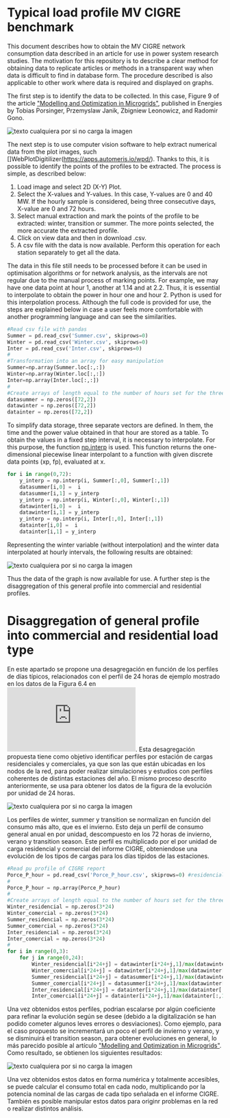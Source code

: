 # Typical load profile MV CIGRE benchmark

This document describes how to obtain the MV CIGRE network consumption data described in an article for use in power system research studies. The motivation for this repository is to describe a clear method for obtaining data to replicate articles or methods in a transparent way when data is difficult to find in database form. The procedure described is also applicable to other work where data is required and displayed on graphs. 

The first step is to identify the data to be collected. In this case, Figure 9 of the article ["Modelling and Optimization in Microgrids"](https://www.mdpi.com/1996-1073/10/4/523), published in Energies by Tobias Porsinger, Przemyslaw Janik, Zbigniew Leonowicz, and Radomir Gono.

![texto cualquiera por si no carga la imagen](https://github.com/CarlosGS20/Typical-load-profile-MV-CIGRE-benchmark/blob/main/typical_profile.JPG)

The next step is to use computer vision software to help extract numerical data from the plot images, such []WebPlotDigitilizer(https://apps.automeris.io/wpd/). Thanks to this, it is possible to identify the points of the profiles to be extracted. The process is simple, as described below:

1. Load image and select 2D (X-Y) Plot.
2. Select the X-values and Y-values. In this case, Y-values are 0 and 40 MW. If the hourly sample is considered, being three consecutive days, X-value are 0 and 72 hours.
3. Select manual extraction and mark the points of the profile to be extracted: winter, transition or summer. The more points selected, the more accurate the extracted profile. 
4. Click on view data and then in download .csv.
5. A csv file with the data is now available. Perform this operation for each station separately to get all the data.


The data in this file still needs to be processed before it can be used in optimisation algorithms or for network analysis, as the intervals are not regular due to the manual process of marking points. For example, we may have one data point at hour 1, another at 1.14 and at 2.2. Thus, it is essential to interpolate to obtain the power in hour one and hour 2. Python is used for this interpolation process. Although the full code is provided for use, the steps are explained below in case a user feels more comfortable with another programming language and can see the similarities. 

```python
#Read csv file with pandas
Summer = pd.read_csv('Summer.csv', skiprows=0)
Winter = pd.read_csv('Winter.csv', skiprows=0)
Inter = pd.read_csv('Inter.csv', skiprows=0)
#
#Transformation into an array for easy manipulation
Summer=np.array(Summer.loc[:,:])
Winter=np.array(Winter.loc[:,:])
Inter=np.array(Inter.loc[:,:])
#
#Create arrays of length equal to the number of hours set for the three days: 72 components and 2 row for hour and power data.
datasummer = np.zeros([72,2])
datawinter = np.zeros([72,2])
datainter = np.zeros([72,2])
```

To simplify data storage, three separate vectors are defined. In them, the time and the power value obtained in that hour are stored as a table. To obtain the values in a fixed step interval, it is necessary to interpolate. For this purpose, the function [np.interp](https://numpy.org/doc/stable/reference/generated/numpy.interp.html) is used. This function returns the one-dimensional piecewise linear interpolant to a function with given discrete data points (xp, fp), evaluated at x. 


```python
for i in range(0,72):
    y_interp = np.interp(i, Summer[:,0], Summer[:,1])
    datasummer[i,0] =  i
    datasummer[i,1] = y_interp
    y_interp = np.interp(i, Winter[:,0], Winter[:,1])
    datawinter[i,0] =  i
    datawinter[i,1] = y_interp
    y_interp = np.interp(i, Inter[:,0], Inter[:,1])
    datainter[i,0] =  i
    datainter[i,1] = y_interp    
```

Representing the winter variable (without interpolation) and the winter data interpolated at hourly intervals, the following results are obtained:

![texto cualquiera por si no carga la imagen](https://github.com/CarlosGS20/Typical-load-profile-MV-CIGRE-benchmark/blob/main/Profiles_consumption_comparison.jpg)

Thus the data of the graph is now available for use. A further step is the disaggregation of this general profile into commercial and residential profiles.


# Disaggregation of general profile into commercial and residential load type

En este apartado se propone una desagregación en función de los perfiles de días típicos, relacionados con el perfil de 24 horas de ejemplo mostrado en los datos de la Figura 6.4 en ![MV CIGRE report](https://www.e-cigre.org/publications/detail/575-benchmark-systems-for-network-integration-of-renewable-and-distributed-energy-resources.html). Esta desagregación propuesta tiene como objetivo identificar perfiles por estación de cargas residenciales y comerciales, ya que son las que están ubicadas en los nodos de la red, para poder realizar simulaciones y estudios con perfiles coherentes de distintas estaciones del año.  El mismo proceso descrito anteriormente, se usa para obtener los datos de la figura de la evolución por unidad de 24 horas. 

![texto cualquiera por si no carga la imagen](https://github.com/CarlosGS20/Typical-load-profile-MV-CIGRE-benchmark/blob/main/typical_profile3.JPG)

Los perfiles de winter, summer y transition se normalizan en función del consumo más alto, que es el invierno. Esto deja un perfil de consumo general anual en por unidad, descompuesto en los 72 horas de invierno, verano y transition season. Este perfil es multiplicado por el por unidad de carga residencial y comercial del informe CIGRE, obteniendose una evolución de los tipos de cargas para los días típidos de las estaciones. 

```python
#Read pu profile of CIGRE report
Porce_P_hour = pd.read_csv('Porce_P_hour.csv', skiprows=0) #residencial y debajo comercial
#
Porce_P_hour = np.array(Porce_P_hour)
#
#Create arrays of length equal to the number of hours set for the three days: 72 components (three days per 24 hours).
Winter_residencial = np.zeros(3*24)
Winter_comercial = np.zeros(3*24)
Summer_residencial = np.zeros(3*24)
Summer_comercial = np.zeros(3*24)
Inter_residencial = np.zeros(3*24)
Inter_comercial = np.zeros(3*24)
#
for i in range(0,3):
    for j in range(0,24):
        Winter_residencial[i*24+j] = datawinter[i*24+j,1]/max(datawinter[:,1])*Porce_P_hour[0,j]
        Winter_comercial[i*24+j] = datawinter[i*24+j,1]/max(datawinter[:,1])*Porce_P_hour[1,j]
        Summer_residencial[i*24+j] = datasummer[i*24+j,1]/max(datawinter[:,1])*Porce_P_hour[0,j]
        Summer_comercial[i*24+j] = datasummer[i*24+j,1]/max(datawinter[:,1])*Porce_P_hour[1,j]        
        Inter_residencial[i*24+j] = datainter[i*24+j,1]/max(datainter[:,1])*Porce_P_hour[0,j]
        Inter_comercial[i*24+j] = datainter[i*24+j,1]/max(datainter[:,1])*Porce_P_hour[1,j]      
```

Una vez obtenidos estos perfiles, podrian escalarse por algún coeficiente para refinar la evolución según se desee (debido a la digitalización se han podido cometer algunos leves errores o desviaciones). Como ejemplo, para el caso propuesto se incrementará un poco el perfil de invierno y verano, y se disminuirá el transition season, para obtener evoluciones en general, lo más parecido posible al artículo ["Modelling and Optimization in Microgrids"](https://www.mdpi.com/1996-1073/10/4/523). Como resultado, se obtienen los siguientes resultados:

![texto cualquiera por si no carga la imagen](https://github.com/CarlosGS20/Typical-load-profile-MV-CIGRE-benchmark/blob/main/Profiles_consumption_disaggregation.jpg)


Una vez obtenidos estos datos en forma numérica y totalmente accesibles, se puede calcular el consumo total en cada nodo, multiplicando por la potencia nominal de las cargas de cada tipo señalada en el informe CIGRE. También es posible manipular estos datos para originr problemas en la red o realizar distintos análisis. 

